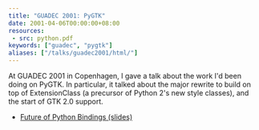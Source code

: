 ```yaml
---
title: "GUADEC 2001: PyGTK"
date: 2001-04-06T00:00:00+08:00
resources:
 - src: python.pdf
keywords: ["guadec", "pygtk"]
aliases: ["/talks/guadec2001/html/"]
---
```


At GUADEC 2001 in Copenhagen, I gave a talk about the work I'd been
doing on PyGTK.  In particular, it talked about the major rewrite to
build on top of ExtensionClass (a precursor of Python 2's new style
classes), and the start of GTK 2.0 support.

<!--more-->

* [Future of Python Bindings (slides)](python.pdf)
